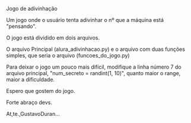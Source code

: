 Jogo de adivinhação 


Um jogo onde o usuário tenta adivinhar o nº que a máquina está "pensando".

O jogo está dividido em dois arquivos.

O arquivo Principal (alura_adivinhacao.py) e o arquivo com
duas funções simples, que seria o arquivo (funcoes_do_jogo.py)

Para deixar o jogo um pouco mais difícil, modifique a linha
número 7 do arquivo principal, "num_secreto = randint(1, 10)", quanto maior o range, maior a 
dificuldade.

Espero que gostem do jogo.

Forte abraço devs.

At,te.,GustavoDuran...
